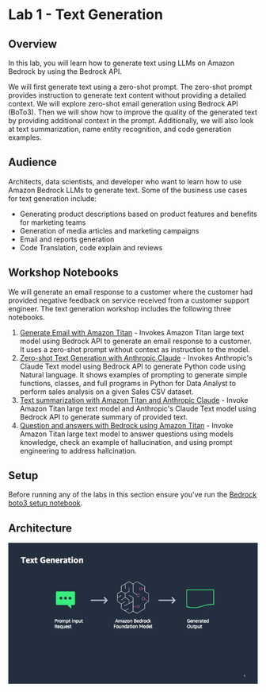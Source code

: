 # Lab 1 - Text Generation

## Overview

In this lab, you will learn how to generate text using LLMs on Amazon Bedrock by using the Bedrock API. 

We will first generate text using a zero-shot prompt. The zero-shot prompt provides instruction to generate text content without providing a detailed context. We will explore zero-shot email generation using Bedrock API (BoTo3). Then we will show how to improve the quality of the generated text by providing additional context in the prompt. Additionally, we will also look at text summarization, name entity recognition, and code generation examples.

## Audience

Architects, data scientists, and developer who want to learn how to use Amazon Bedrock LLMs to generate text. 
Some of the business use cases for text generation include:

- Generating product descriptions based on product features and benefits for marketing teams
- Generation of media articles and marketing campaigns
- Email and reports generation
- Code Translation, code explain and reviews


## Workshop Notebooks

We will generate an email response to a customer where the customer had provided negative feedback on service received from a customer support engineer. The text generation workshop includes the following three notebooks. 
1. [Generate Email with Amazon Titan](./00_text_generation_w_bedrock.ipynb) - Invokes Amazon Titan large text model using Bedrock API to generate an email response to a customer. It uses a zero-shot prompt without context as instruction to the model. 
2. [Zero-shot Text Generation with Anthropic Claude](01_code_generatation_w_bedrock.ipynb) - Invokes Anthropic's Claude Text model using Bedrock API to generate Python code using Natural language. It shows examples of prompting to generate simple functions, classes, and full programs in Python for Data Analyst to perform sales analysis on a given Sales CSV dataset.
3. [Text summarization with Amazon Titan and Anthropic Claude](./02_text-summarization-titan+claude.ipynb) - Invoke Amazon Titan large text model and Anthropic's Claude Text model using Bedrock API to generate summary of provided text.
4. [Question and answers with Bedrock using Amazon Titan](./03_qa_with_bedrock_titan.ipynb) - Invoke Amazon Titan large text model to answer questions using models knowledge, check an example of hallucination, and using prompt engineering to address hallcination.


## Setup
Before running any of the labs in this section ensure you've run the [Bedrock boto3 setup notebook](../00_Prerequisites/bedrock_basics.ipynb#Prerequisites).


## Architecture

![Bedrock](./images/bedrock.jpg)
